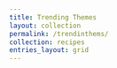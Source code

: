 ```yaml
---
title: Trending Themes
layout: collection
permalink: /trendinthems/
collection: recipes
entries_layout: grid
---
```

